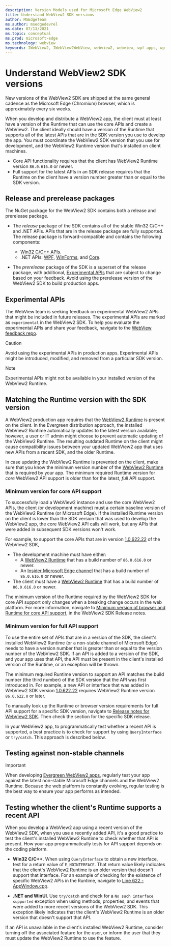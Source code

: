 ```yaml
---
description: Version Models used for Microsoft Edge WebView2
title: Understand WebView2 SDK versions
author: MSEdgeTeam
ms.author: msedgedevrel
ms.date: 07/13/2021
ms.topic: conceptual
ms.prod: microsoft-edge
ms.technology: webview
keywords: IWebView2, IWebView2WebView, webview2, webview, wpf apps, wpf, edge, ICoreWebView2, ICoreWebView2Host, browser control, edge html
---
```

# Understand WebView2 SDK versions

New versions of the WebView2 SDK are shipped at the same general cadence as the Microsoft Edge \(Chromium\) browser, which is approximately every six weeks.  

When you develop and distribute a WebView2 app, the client must at least have a version of the Runtime that can use the core APIs and create a WebView2.  The client ideally should have a version of the Runtime that supports all of the latest APIs that are in the SDK version you use to develop the app.  You must coordinate the WebView2 SDK version that you use for development, and the WebView2 Runtime version that's installed on client machines.

*  Core API functionality requires that the client has WebView2 Runtime version `86.0.616.0` or newer.
*  Full support for the latest APIs in an SDK release requires that the Runtime on the client have a version number greater than or equal to the SDK version.


## Release and prerelease packages

The NuGet package for the WebView2 SDK contains both a release and prerelease package.

*  The _release_ package of the SDK contains all of the stable Win32 C/C++ and .NET APIs.  APIs that are in the release package are fully supported.  The release package is forward-compatible and contains the following components:
    *  [Win32 C/C++ APIs][ReferenceWin32].
    *  .NET APIs:  [WPF][DotnetMicrosoftWebWebview2WpfNamespace], [WinForms][DotnetMicrosoftWebWebview2WinformsNamespace], and [Core][DotnetMicrosoftWebWebview2CoreNamespace].  

*  The _prerelease_ package of the SDK is a superset of the release package, with additional, [Experimental APIs](#experimental-apis) that are subject to change based on your feedback.  Avoid using the prerelease version of the WebView2 SDK to build production apps.


## Experimental APIs  

The WebView team is seeking feedback on experimental WebView2 APIs that might be included in future releases.  The experimental APIs are marked as `experimental` in the WebView2 SDK.<!--rather, are in an IExperimental interface?-->  To help you evaluate the experimental APIs and share your feedback, navigate to the [WebView feedback repo][GithubMicrosoftedgeWebviewfeedback].

> [!CAUTION]
> Avoid using the experimental APIs in production apps.  Experimental APIs might be introduced, modified, and removed from a particular SDK version.

> [!NOTE]
> Experimental APIs might not be available in your installed version of the WebView2 Runtime.  


## Matching the Runtime version with the SDK version

A WebView2 production app requires that the [WebView2 Runtime][MicrosoftDeveloperEdgeWebview2] is present on the client.  In the Evergreen distribution approach, the installed WebView2 Runtime automatically updates to the latest version available; however, a user or IT admin might choose to prevent automatic updating of the WebView2 Runtime.  The resulting outdated Runtime on the client might cause compatibility issues between your updated WebView2 app that uses new APIs from a recent SDK, and the older Runtime.

In case updating the WebView2 Runtime is prevented on the client, make sure that you know the minimum version number of the [WebView2 Runtime][MicrosoftDeveloperEdgeWebview2] that is required by your app.  The minimum required Runtime version for _core_ WebView2 API support is older than for the latest, _full_ API support.

### Minimum version for core API support

To successfully load a WebView2 instance and use the core WebView2 APIs, the client (or development machine) must a certain baseline version of the WebView2 Runtime (or Microsoft Edge).  If the installed Runtime version on the client is lower than the SDK version that was used to develop the WebView2 app, the core WebView2 API calls will work, but any APIs that were added in subsequent SDK versions won't work.

For example, to support the core APIs that are in version [1.0.622.22][Webview2ReleaseNotes1062222] of the WebView2 SDK,
*   The development machine must have either:
    *   A [WebView2 Runtime][MicrosoftDeveloperEdgeWebview2] that has a build number of `86.0.616.0` or newer.
    *   An [Insider Microsoft Edge channel][MicrosoftedgeinsiderDownload] that has a build number of `86.0.616.0` or newer.
*   The client must have a [WebView2 Runtime][MicrosoftDeveloperEdgeWebview2] that has a build number of `86.0.616.0` or newer.

The minimum version of the Runtime required by the WebView2 SDK for core API support only changes when a breaking change occurs in the web platform.  For more information, navigate to [Minimum version of browser and Runtime for core API support](../release-notes.md), in the WebView2 SDK Release notes.

### Minimum version for full API support

To use the entire set of APIs that are in a version of the SDK, the client's installed WebView2 Runtime (or a non-stable channel of Microsoft Edge) needs to have a version number that is greater than or equal to the version number of the WebView2 SDK.  If an API is added to a version of the SDK, and your app uses that API, the API must be present in the client's installed version of the Runtime, or an exception will be thrown.

The minimum required Runtime version to support an API matches the build number (the third number) of the SDK version that the API was first introduced in.  For example, a new API or interface that was added in WebView2 SDK version [1.0.622.22][Webview2ReleaseNotes1062222] requires WebView2 Runtime version `86.0.622.0` or later.

To manually look up the Runtime or browser version requirements for full API support for a specific SDK version, navigate to [Release notes for WebView2 SDK](../release-notes.md).  Then check the section for the specific SDK release.

In your WebView2 app, to programmatically test whether a recent API is supported, a best practice is to check for support by using `QueryInterface` or `try/catch`.  This approach is described below.


## Testing against non-stable channels
   
> [!IMPORTANT]
> When developing [Evergreen WebView2 apps][Webview2ConceptsDistributionEvergreenDistributionMode], regularly test your app against the latest non-stable Microsoft Edge channels and the WebView2 Runtime.  Because the web platform is constantly evolving, regular testing is the best way to ensure your app performs as intended.


## Testing whether the client's Runtime supports a recent API

When you develop a WebView2 app using a recent version of the WebView2 SDK, when you use a recently added API, it's a good practice to test the client's installed WebView2 Runtime to check whether that API is present.  How your app programmatically tests for API support depends on the coding platform.

*   **Win32 C/C++**.  When using `QueryInterface` to obtain a new interface, test for a return value of `E_NOINTERFACE`.  That return value likely indicates that the client's WebView2 Runtime is an older version that doesn't support that interface.  For an example of checking for the existence of specific WebView2 APIs in the Runtime, navigate to [Line 622 - AppWindow.cpp][GithubMicrosoftedgeWebview2samplesSampleappsWebview2apisampleAppwindowCppL622].<!-- outdated?  that cpp file contains neither "catch" nor "queryinterface" nor "E_NOINTERFACE" -->

*   **.NET and WinUI**.  Use `try/catch` and check for a `No such interface supported` exception when using methods, properties, and events that were added to more recent versions of the WebView2 SDK.  This exception likely indicates that the client's WebView2 Runtime is an older version that doesn't support that API.
    
If an API is unavailable in the client's installed WebView2 Runtime, consider turning off the associated feature for the user, or inform the user that they must update the WebView2 Runtime to use the feature.


<!-- Is this section commented out because deprecated?  delete or uncomment the section?
## Versioning  

After you have used a particular version of the WebView2 SDK to build your app, your app might end up running with an older or newer version of the installed browser binaries.  Until version 1.0.0.0 of WebView2, there might be breaking changes during updates that prevent your SDK from working with different versions of installed browser binaries.  After version 1.0.0.0, different versions of the WebView2 SDK can work with different versions of the installed browser by using the following best practices:

1.  To account for breaking changes to the API, be sure to check for failure when requesting the DLL export `CreateCoreWebView2Environment` and when running `QueryInterface` on any `CoreWebView2` object.  A return value of `E_NOINTERFACE` indicates that the WebView2 SDK is not compatible with the Microsoft Edge browser binaries.  

1.  Checking for failure from `QueryInterface` also accounts for cases where the WebView2 SDK is newer than the version of the Microsoft Edge browser and your app attempts to use an interface of which the Microsoft Edge browser is unaware.  

1.  When an interface is unavailable, consider disabling the associated feature if possible, or inform your users to update their browsers.
-->  


<!--links -->  
[Webview2ConceptsDistributionEvergreenDistributionMode]: ./distribution.md#evergreen-distribution-mode "Evergreen distribution mode - Distribute a WebView2 app and the WebView2 Runtime | Microsoft Docs"  
[Webview2ReleaseNotes]: ../release-notes.md "Release notes for WebView2 SDK | Microsoft Docs"  
[Webview2ReleaseNotes1062222]: ../release-notes.md#1062222 "1.0.622.22 - Release notes for WebView2 SDK | Microsoft Docs"   
<!-- external links -->
[DeployedgeChannels]: /deployedge/microsoft-edge-channels "Overview of the Microsoft Edge channels | Microsoft Docs"  

[DotnetMicrosoftWebWebview2CoreNamespace]: /dotnet/api/microsoft.web.webview2.core "Microsoft.Web.WebView2.Core Namespace | Microsoft Docs"  
[DotnetMicrosoftWebWebview2WpfNamespace]: /dotnet/api/microsoft.web.webview2.wpf "Microsoft.Web.WebView2.Wpf Namespace | Microsoft Docs"  
[DotnetMicrosoftWebWebview2WinformsNamespace]: /dotnet/api/microsoft.web.webview2.winforms "Microsoft.Web.WebView2.WinForms Namespace | Microsoft Docs"  
[DotnetApiWebview2WinformsWebview2Appliesto]: /dotnet/api/microsoft.web.webview2.winforms.webview2#applies-to "WebView2 Class | Microsoft Docs"
[ReferenceWin32]: /microsoft-edge/webview2/reference/win32 "WebView2 Win32 C++ Reference | Microsoft Docs"  

[MicrosoftDeveloperEdgeWebview2]: https://developer.microsoft.com/microsoft-edge/webview2/ "Microsoft Edge WebView2 | Microsoft Developer"  

[GithubMicrosoftedgeWebviewfeedback]: https://github.com/MicrosoftEdge/WebViewFeedback "WebView Feedback - MicrosoftEdge/WebViewFeedback | GitHub"  
[GithubMicrosoftedgeWebview2samplesSampleappsWebview2apisampleAppwindowCppL622]: https://github.com/MicrosoftEdge/WebView2Samples/blob/8ec7de9d3e80a942bc7025cffad98eee75e11e64/SampleApps/WebView2APISample/AppWindow.cpp#L622 "Line 622 - AppWindow.cpp - MicrosoftEdge/WebView2Samples | GitHub"  

[MicrosoftedgeinsiderDownload]: https://www.microsoftedgeinsider.com/download "Download Microsoft Edge Insider Channels"
